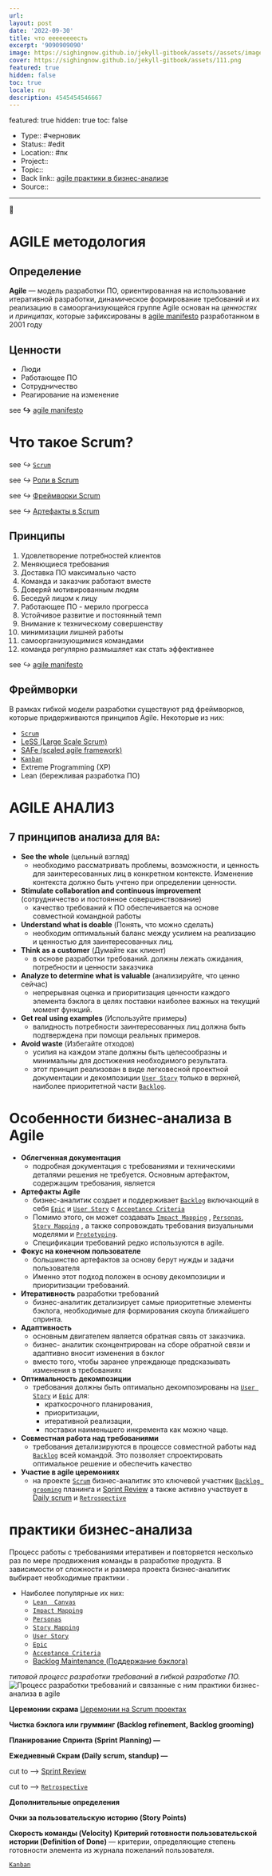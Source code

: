 ```yaml
---
url:
layout: post
date: '2022-09-30'
title: что еееееееесть
excerpt: '9090909090'
image: https://sighingnow.github.io/jekyll-gitbook/assets//assets/images/111.png
cover: https://sighingnow.github.io/jekyll-gitbook/assets/111.png
featured: true
hidden: false
toc: true
locale: ru
description: 4545454546667
---
```

featured: true
hidden: true
toc: false




- Type:: #черновик
- Status:: #edit 
- Location:: #пк
- Project:: 
- Topic:: 
- Back link:: [agile практики в бизнес-анализе](agile%20практики%20в%20бизнес-анализе.md)
- Source:: 
____________
🔻​

# AGILE методология

## Определение 
**Agile**  —  модель  разработки  ПО,  ориентированная  на  использование итеративной разработки, динамическое формирование требований и их реализацию в самоорганизующейся группе
Agile основан на *ценностях* и *принципах*, которые зафиксированы в [agile manifesto](_Files_/agile%20manifesto.md) разработанном в 2001 году

## Ценности
- Люди 
- Работающее ПО
- Сотрудничество
- Реагирование на изменение

see **↪** [agile manifesto](/agile%20manifesto/#^zya5gg)


# Что такое Scrum?

see _↪_   [`Scrum`](/`Scrum`/)

see _↪_   [Роли в Scrum](/`Scrum`/#^dvmf87)

see _↪_   [Фреймворки Scrum](/ЧТО%20ТАКОЕ%20AGILE%20(гайд%20от%20Саши)/#^ikrqas)

see _↪_ [Артефакты в Scrum](../Scrum/#^g0wnd)





## Принципы
1. Удовлетворение потребностей клиентов
2. Меняющиеся требования
3. Доставка ПО максимально часто
4. Команда и заказчик работают вместе
5. Доверяй мотивированным людям
6. Беседуй лицом к лицу
7. Работающее ПО - мерило прогресса
8. Устойчивое развитие и постоянный темп
9. Внимание к техническому совершенству
10. минимизации лишней работы
11. самоорганизующимися командами
12. команда регулярно размышляет как стать эффективнее

see *↪* [agile manifesto](_Files_/agile%20manifesto.md#^5z1nrs)


## Фреймворки
В  рамках  гибкой  модели  разработки  существуют  ряд   фреймворков,  которые придерживаются  принципов Agile. Некоторые из них: 
- [`Scrum`](INBOX/`Scrum`.md)
- [ LeSS (Large Scale Scrum)](https://less.works/less/framework/index.html)
- [ SAFe (scaled agile framework) ](https://www.scaledagileframework.com/)
- [`Kanban`](INBOX/`Kanban`.md)
- Extreme Programming (XP)
- Lean (бережливая разработка ПО)

# AGILE АНАЛИЗ

## 7 принципов анализа для `BA`: 

- **See the whole** (цельный взгляд) 
	- необходимо рассматривать проблемы, возможности, и ценность для заинтересованных лиц в конкретном контексте. Изменение контекста должно быть учтено при определении ценности.
- **Stimulate collaboration and continuous improvement** (сотрудничество и постоянное совершенствование)
	- качество требований к ПО обеспечивается на основе совместной командной работы
- **Understand what is doable** (Понять, что можно сделать) 
	- необходим оптимальный баланс между усилием на реализацию и ценностью для заинтересованных лиц. 
- **Think as a customer** (Думайте как клиент)
	-  в  основе  разработки требований.  должны лежать ожидания, потребности и ценности заказчика
- **Analyze to determine what is valuable** (анализируйте, что ценно сейчас)
	- непрерывная оценка и приоритизация ценности каждого  элемента  бэклога  в  целях  поставки  наиболее  важных  на текущий момент функций. 
- **Get  real  using examples**  (Используйте примеры)
	- валидность  потребности  заинтересованных  лиц  должна  быть подтверждена при помощи реальных примеров. 
- **Avoid waste** (Избегайте отходов)
	- усилия на каждом этапе должны быть целесообразны и минимальны для достижения необходимого результата. 
	- этот принцип реализован в виде легковесной проектной документации и  декомпозиции [`User Story`](`User%20Story`.md) только в верхней, наиболее приоритетной части [`Backlog`](`Backlog`.md). 

# Особенности бизнес-анализа в Agile

- **Облегченная документация** 
	- подробная  документация  с  требованиями  и техническими  деталями  решения  не  требуется.  Основным  артефактом,  содержащим требования, является 
- **Артефакты  Agile**
	- бизнес-аналитик  создает  и поддерживает [`Backlog`](`Backlog`.md) включающий в себя [`Epic`](`Epic`.md) и [`User Story`](`User%20Story`.md) с  [`Acceptance Criteria`](`Acceptance%20Criteria`.md) 
	- Помимо этого, он может создавать [`Impact Mapping`](`Impact%20Mapping`.md) , [`Personas`](`Personas`.md), [`Story Mapping`](`Story%20Mapping`.md) , а  также сопровождать  требования  визуальными  моделями  и [`Prototyping`](`Prototyping`.md). 
	- Спецификации требований редко используются в agile. 
- **Фокус  на  конечном  пользователе**
	- большинство  артефактов за основу берут нужды и задачи пользователя
	- Именно этот подход положен в основу декомпозиции и приоритизации требований. 
- **Итеративность** разработки требований
	- бизнес-аналитик детализирует самые приоритетные элементы бэклога, необходимые для формирования скоупа ближайшего спринта. 
- **Адаптивность** 
	- основным  двигателем   является обратная  связь  от  заказчика.  
	- бизнес- аналитик сконцентрирован на сборе обратной связи и адаптивно вносит изменения в бэклог 
	- вместо  того,  чтобы заранее  упреждающе предсказывать  изменения  в  требованиях
- **Оптимальность  декомпозиции**  
	- требования  должны  быть  оптимально декомпозированы  на [`User Story`](`User%20Story`.md) и [`Epic`](`Epic`.md)  для:
		- краткосрочного  планирования, 
		- приоритизации, 
		- итеративной  реализации, 
		- поставки наименьшего инкремента как можно чаще.  
- **Совместная  работа  над  требованиями**  
	- требования  детализируются  в процессе совместной работы над [`Backlog`](`Backlog`.md) всей командой. Это позволяет спроектировать оптимальное решение и обеспечить качество
- **Участие в agile церемониях** 
	- на проекте [`Scrum`](INBOX/`Scrum`.md) бизнес-аналитик это ключевой участник [`Backlog grooming`](INBOX/`Backlog%20grooming`.md) планинга и [Sprint Review](Sprint%20Review.md) а также активно участвует в [Daily scrum](Daily%20scrum.md) и [`Retrospective`](`Retrospective`.md) 


# практики бизнес-анализа
Процесс работы с требованиями итеративен и повторяется несколько раз по мере продвижения команды в разработке продукта. 
В зависимости от сложности и размера проекта бизнес-аналитик выбирает необходимые практики .
- Наиболее популярные их них:
	- [`Lean  Canvas`](`Lean%20%20Canvas`.md) 
	- [`Impact Mapping`](`Impact%20Mapping`.md)
	- [`Personas`](`Personas`.md)
	- [`Story Mapping`](`Story%20Mapping`.md)
	- [`User Story`](`User%20Story`.md)
	- [`Epic`](`Epic`.md)
	- [`Acceptance Criteria`](`Acceptance%20Criteria`.md)
	- [Backlog Maintenance (Поддержание бэклога)](Backlog%20Maintenance%20(Поддержание%20бэклога).md)

*типовой процесс разработки требований в гибкой разработке ПО.*  
![Процесс разработки требований и связанные с ним практики бизнес-анализа в agile](_Files_/Pasted%20image%2020221224063540.png)








**Церемонии скрама** 
[Церемонии на Scrum проектах](INBOX/Церемонии%20на%20Scrum%20проектах.md)


**Чистка бэклога или грумминг (Backlog refinement, Backlog grooming)**

**Планирование Спринта (Sprint Planning) —** 

**Ежедневный  Скрам  (Daily  scrum,  standup)  —**

cut to --> [Sprint Review](Sprint%20Review.md)

cut to --> [`Retrospective`](`Retrospective`.md)

**Дополнительные определения** 

**Очки за пользовательскую историю (Story Points)** 

**Скорость команды (Velocity)** 
**Критерий  готовности  пользовательской  истории  (Definition  of  Done)**  —  критерии, определяющие степень готовности элемента из журнала пожеланий пользователя. 

[`Kanban`](INBOX/`Kanban`.md)